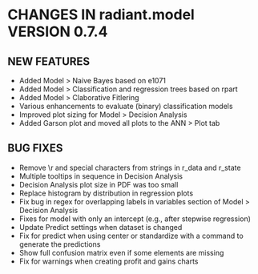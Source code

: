 # CHANGES IN radiant.model VERSION 0.7.4

## NEW FEATURES

- Added Model > Naive Bayes based on e1071
- Added Model > Classification and regression trees based on rpart
- Added Model > Claborative Fitlering
- Various enhancements to evaluate (binary) classification models
- Improved plot sizing for Model > Decision Analysis
- Added Garson plot and moved all plots to the ANN > Plot tab

## BUG FIXES

- Remove \\r and special characters from strings in r_data and r_state 
- Multiple tooltips in sequence in Decision Analysis
- Decision Analysis plot size in PDF was too small
- Replace histogram by distribution in regression plots
- Fix bug in regex for overlapping labels in variables section of Model > Decision Analysis
- Fixes for model with only an intercept (e.g., after stepwise regression)
- Update Predict settings when dataset is changed
- Fix for predict when using center or standardize with a command to generate the predictions
- Show full confusion matrix even if some elements are missing
- Fix for warnings when creating profit and gains charts
